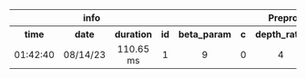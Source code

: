<table>
<tr>
<th colspan=4 style="text-align: center; vertical-align: middle;">info</th>
<th colspan=6 style="text-align: center; vertical-align: middle;">Preprocessing</th>
<th colspan=6 style="text-align: center; vertical-align: middle;">FeatureExtraction</th>
<th colspan=6 style="text-align: center; vertical-align: middle;">RadialBasisNet</th>
<th colspan=1 style="text-align: center; vertical-align: middle;">metrics</th>
<th colspan=2 style="text-align: center; vertical-align: middle;">New Column</th>
</tr>
<th style="text-align: center; vertical-align: middle;">time</th>
<th style="text-align: center; vertical-align: middle;">date</th>
<th style="text-align: center; vertical-align: middle;">duration</th>
<th style="text-align: center; vertical-align: middle;">id</th>
<th style="text-align: center; vertical-align: middle;">beta_param</th>
<th style="text-align: center; vertical-align: middle;">c</th>
<th style="text-align: center; vertical-align: middle;">depth_ratio</th>
<th style="text-align: center; vertical-align: middle;">a_num</th>
<th style="text-align: center; vertical-align: middle;">b_gum</th>
<th style="text-align: center; vertical-align: middle;">c_hum</th>
<th style="text-align: center; vertical-align: middle;">x_param</th>
<th style="text-align: center; vertical-align: middle;">y_param</th>
<th style="text-align: center; vertical-align: middle;">z_param</th>
<th style="text-align: center; vertical-align: middle;">a_num</th>
<th style="text-align: center; vertical-align: middle;">b_gum</th>
<th style="text-align: center; vertical-align: middle;">c_hum</th>
<th style="text-align: center; vertical-align: middle;">p_num</th>
<th style="text-align: center; vertical-align: middle;">k_num</th>
<th style="text-align: center; vertical-align: middle;">l_num</th>
<th style="text-align: center; vertical-align: middle;">a_num</th>
<th style="text-align: center; vertical-align: middle;">b_gum</th>
<th style="text-align: center; vertical-align: middle;">c_hum</th>
<th style="text-align: center; vertical-align: middle;">accuracy</th>
<th style="text-align: center; vertical-align: middle;">User</th>
<th style="text-align: center; vertical-align: middle;">Ult</th>
</tr>
<tr>
<td style="text-align: center; vertical-align: middle;"> <font color=>01:42:40</font></td>
<td style="text-align: center; vertical-align: middle;"> <font color=>08/14/23</font></td>
<td style="text-align: center; vertical-align: middle;"> <font color=>110.65 ms</font></td>
<td style="text-align: center; vertical-align: middle;"> <font color=>1</font></td>
<td style="text-align: center; vertical-align: middle;"> <font color=>9</font></td>
<td style="text-align: center; vertical-align: middle;"> <font color=>0</font></td>
<td style="text-align: center; vertical-align: middle;"> <font color=>4</font></td>
<td style="text-align: center; vertical-align: middle;"> <font color=>5</font></td>
<td style="text-align: center; vertical-align: middle;"> <font color=>7</font></td>
<td style="text-align: center; vertical-align: middle;"> <font color=>12</font></td>
<td style="text-align: center; vertical-align: middle;"> <font color=>20</font></td>
<td style="text-align: center; vertical-align: middle;"> <font color=>340</font></td>
<td style="text-align: center; vertical-align: middle;"> <font color=>10</font></td>
<td style="text-align: center; vertical-align: middle;"> <font color=>5</font></td>
<td style="text-align: center; vertical-align: middle;"> <font color=>7</font></td>
<td style="text-align: center; vertical-align: middle;"> <font color=>12</font></td>
<td style="text-align: center; vertical-align: middle;"> <font color=>55</font></td>
<td style="text-align: center; vertical-align: middle;"> <font color=>25</font></td>
<td style="text-align: center; vertical-align: middle;"> <font color=>26</font></td>
<td style="text-align: center; vertical-align: middle;"> <font color=>5</font></td>
<td style="text-align: center; vertical-align: middle;"> <font color=>7</font></td>
<td style="text-align: center; vertical-align: middle;"> <font color=>12</font></td>
<td style="text-align: center; vertical-align: middle;"> <font color=>716</font></td>
<td style="text-align: center; vertical-align: middle;"> <font color=>Malzahar</font></td>
<td style="text-align: center; vertical-align: middle;"> <font color=>Yes</font></td>
</tr>

